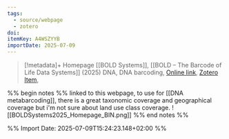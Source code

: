 ```yaml
---
tags:
  - source/webpage
  - zotero
doi: 
itemKey: A4WSZYYB
importDate: 2025-07-09
---
```

>[!metadata]+
> Homepage
> [[BOLD Systems]], 
> [[BOLD – The Barcode of Life Data Systems]] (2025)
> DNA, DNA barcoding, 
> [Online link](https://boldsystems.org/), [Zotero Item](zotero://select/library/items/A4WSZYYB),

%% begin notes %%
linked to this webpage, to use for [[DNA metabarcoding]], there is a great taxonomic coverage and geographical coverage but i'm not sure about land use class coverage.
![[BOLDSystems2025_Homepage_BIN.png]]
%% end notes %%

%% Import Date: 2025-07-09T15:24:23.148+02:00 %%
